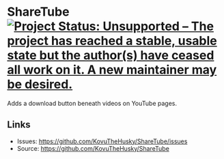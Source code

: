 # ShareTube [![Project Status: Unsupported – The project has reached a stable, usable state but the author(s) have ceased all work on it. A new maintainer may be desired.](https://www.repostatus.org/badges/latest/unsupported.svg)](https://www.repostatus.org/#unsupported)

Adds a download button beneath videos on YouTube pages.

## Links

* Issues: <https://github.com/KovuTheHusky/ShareTube/issues>
* Source: <https://github.com/KovuTheHusky/ShareTube>
